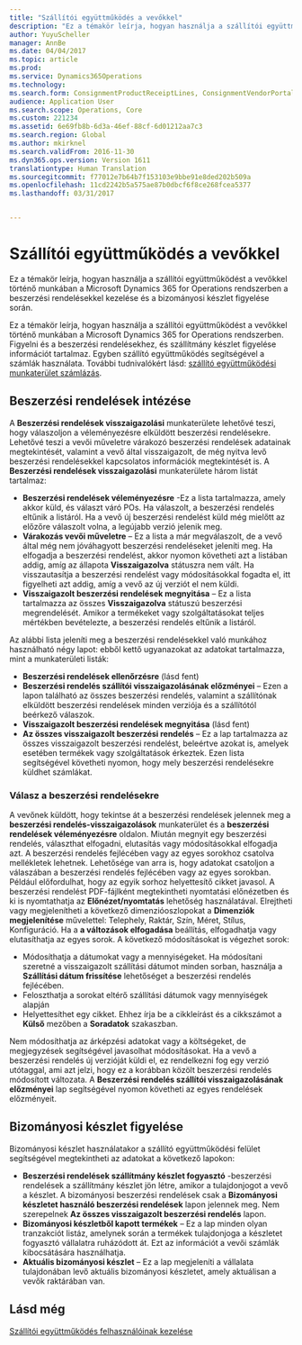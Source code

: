 ```yaml
---
title: "Szállítói együttműködés a vevőkkel"
description: "Ez a témakör leírja, hogyan használja a szállítói együttműködést a vevőkkel történő munkában a Microsoft Dynamics 365 for Operations rendszerben a beszerzési rendelésekkel kezelése és a bizományosi készlet figyelése során."
author: YuyuScheller
manager: AnnBe
ms.date: 04/04/2017
ms.topic: article
ms.prod: 
ms.service: Dynamics365Operations
ms.technology: 
ms.search.form: ConsignmentProductReceiptLines, ConsignmentVendorPortalOnHand, PurchVendorPortalConfirmedOrders, PurchVendorPortalOriginalOrder, PurchVendorPortalResponsesHistoryList, PurchVendorPortalResponsesPart
audience: Application User
ms.search.scope: Operations, Core
ms.custom: 221234
ms.assetid: 6e69fb8b-6d3a-46ef-88cf-6d01212aa7c3
ms.search.region: Global
ms.author: mkirknel
ms.search.validFrom: 2016-11-30
ms.dyn365.ops.version: Version 1611
translationtype: Human Translation
ms.sourcegitcommit: f77012e7b64b7f153103e9bbe91e8ded202b509a
ms.openlocfilehash: 11cd2242b5a575ae87b0dbcf6f8ce268fcea5377
ms.lasthandoff: 03/31/2017


---
```


# <a name="vendor-collaboration-with-customers"></a>Szállítói együttműködés a vevőkkel

Ez a témakör leírja, hogyan használja a szállítói együttműködést a vevőkkel történő munkában a Microsoft Dynamics 365 for Operations rendszerben a beszerzési rendelésekkel kezelése és a bizományosi készlet figyelése során.

Ez a témakör leírja, hogyan használja a szállítói együttműködést a vevőkkel történő munkában a Microsoft Dynamics 365 for Operations rendszerben. Figyelni és a beszerzési rendelésekhez, és szállítmány készlet figyelése információt tartalmaz. Egyben szállító együttműködés segítségével a számlák használata. További tudnivalókért lásd: [szállító együttműködési munkaterület számlázás](/dynamics365/operations/financials/accounts-payable/vendor-portal-invoicing-workspace).

## <a name="working-with-purchase-orders"></a>Beszerzési rendelések intézése
A **Beszerzési rendelések visszaigazolási** munkaterülete lehetővé teszi, hogy válaszoljon a véleményezésre elküldött beszerzési rendelésekre. Lehetővé teszi a vevői műveletre várakozó beszerzési rendelések adatainak megtekintését, valamint a vevő által visszaigazolt, de még nyitva levő beszerzési rendelésekkel kapcsolatos információk megtekintését is. A **Beszerzési rendelések visszaigazolási** munkaterülete három listát tartalmaz:

-   **Beszerzési rendelések véleményezésre** -Ez a lista tartalmazza, amely akkor küld, és választ váró POs. Ha válaszolt, a beszerzési rendelés eltűnik a listáról. Ha a vevő új beszerzési rendelést küld még mielőtt az előzőre válaszolt volna, a legújabb verzió jelenik meg.
-   **Várakozás vevői műveletre** – Ez a lista a már megválaszolt, de a vevő által még nem jóváhagyott beszerzési rendeléseket jeleníti meg. Ha elfogadja a beszerzési rendelést, akkor nyomon követheti azt a listában addig, amíg az állapota **Visszaigazolva** státuszra nem vált. Ha visszautasítja a beszerzési rendelést vagy módosításokkal fogadta el, itt figyelheti azt addig, amíg a vevő az új verziót el nem küldi.
-   **Visszaigazolt beszerzési rendelések megnyitása** – Ez a lista tartalmazza az összes **Visszaigazolva** státuszú beszerzési megrendelését. Amikor a termékeket vagy szolgáltatásokat teljes mértékben bevételezte, a beszerzési rendelés eltűnik a listáról.

Az alábbi lista jeleníti meg a beszerzési rendelésekkel való munkához használható négy lapot: ebből kettő ugyanazokat az adatokat tartalmazza, mint a munkaterületi listák:

-   **Beszerzési rendelések ellenőrzésre** (lásd fent)
-   **Beszerzési rendelés szállítói visszaigazolásának előzményei** – Ezen a lapon található az összes beszerzési rendelés, valamint a szállítónak elküldött beszerzési rendelések minden verziója és a szállítótól beérkező válaszok.
-   **Visszaigazolt beszerzési rendelések megnyitása** (lásd fent)
-   **Az összes visszaigazolt beszerzési rendelés** – Ez a lap tartalmazza az összes visszaigazolt beszerzési rendelést, beleértve azokat is, amelyek esetében termékek vagy szolgáltatások érkeztek. Ezen lista segítségével követheti nyomon, hogy mely beszerzési rendelésekre küldhet számlákat.

### <a name="responding-to-purchase-orders"></a>Válasz a beszerzési rendelésekre

A vevőnek küldött, hogy tekintse át a beszerzési rendelések jelennek meg a **beszerzési rendelés-visszaigazolások** munkaterület és a **beszerzési rendelések véleményezésre** oldalon. Miután megnyit egy beszerzési rendelés, választhat elfogadni, elutasítás vagy módosításokkal elfogadja azt. A beszerzési rendelés fejlécében vagy az egyes sorokhoz csatolva mellékletek lehetnek. Lehetősége van arra is, hogy adatokat csatoljon a válaszában a beszerzési rendelés fejlécében vagy az egyes sorokban. Például előfordulhat, hogy az egyik sorhoz helyettesítő cikket javasol. A beszerzési rendelést PDF-fájlként megtekintheti nyomtatási előnézetben és ki is nyomtathatja az **Előnézet/nyomtatás** lehetőség használatával. Elrejtheti vagy megjelenítheti a következő dimenzióoszlopokat a **Dimenziók megjelenítése** művelettel: Telephely, Raktár, Szín, Méret, Stílus, Konfiguráció. Ha a **a változások elfogadása** beállítás, elfogadhatja vagy elutasíthatja az egyes sorok. A következő módosításokat is végezhet sorok:

-   Módosíthatja a dátumokat vagy a mennyiségeket. Ha módosítani szeretné a visszaigazolt szállítási dátumot minden sorban, használja a **Szállítási dátum frissítése** lehetőséget a beszerzési rendelés fejlécében.
-   Feloszthatja a sorokat eltérő szállítási dátumok vagy mennyiségek alapján
-   Helyettesíthet egy cikket. Ehhez írja be a cikkleírást és a cikkszámot a **Külső** mezőben a **Soradatok** szakaszban.

Nem módosíthatja az árképzési adatokat vagy a költségeket, de megjegyzések segítségével javasolhat módosításokat. Ha a vevő a beszerzési rendelés új verzióját küldi el, ez rendelkezni fog egy verzió utótaggal, ami azt jelzi, hogy ez a korábban közölt beszerzési rendelés módosított változata. A **Beszerzési rendelés szállítói visszaigazolásának előzményei** lap segítségével nyomon követheti az egyes rendelések előzményeit.

## <a name="monitoring-consignment-inventory"></a>Bizományosi készlet figyelése
Bizományosi készlet használatakor a szállító együttműködési felület segítségével megtekintheti az adatokat a következő lapokon:

-   **Beszerzési rendelések szállítmány készlet fogyasztó** -beszerzési rendelések a szállítmány készlet jön létre, amikor a tulajdonjogot a vevő a készlet. A bizományosi beszerzési rendelések csak a **Bizományosi készletet használó beszerzési rendelések** lapon jelennek meg. Nem szerepelnek **Az összes visszaigazolt beszerzési rendelés** lapon.
-   **Bizományosi készletből kapott termékek** – Ez a lap minden olyan tranzakciót listáz, amelynek során a termékek tulajdonjoga a készletet fogyasztó vállalatra ruházódott át. Ezt az információt a vevői számlák kibocsátására használhatja.
-   **Aktuális bizományosi készlet** – Ez a lap megjeleníti a vállalata tulajdonában levő aktuális bizományosi készletet, amely aktuálisan a vevők raktárában van.


<a name="see-also"></a>Lásd még
--------

[Szállítói együttműködés felhasználóinak kezelése](manage-vendor-collaboration-users.md)


